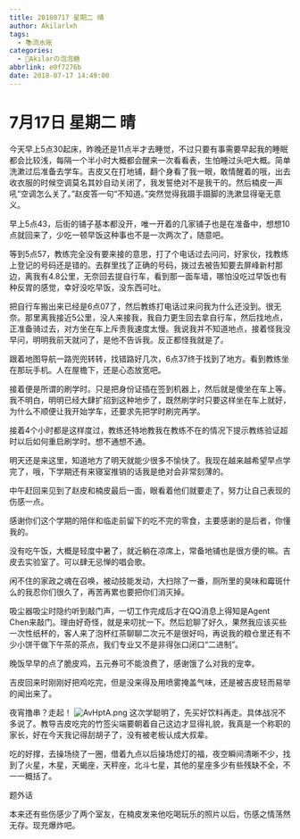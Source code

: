 ```yaml
---
title: 20180717 星期二 晴
author: Akilarlxh
tags:
  - 📚流水账
categories:
  - 🍬Akilarの泡泡糖
abbrlink: e0f7276b
date: 2018-07-17 14:49:00
---
```

# 7月17日 星期二 晴

今天早上5点30起床，昨晚还是11点半才去睡觉，不过只要有事需要早起我的睡眠都会比较浅，每隔一个半小时大概都会醒来一次看看表，生怕睡过头吧大概。简单洗漱过后准备去学车。吉皮又在打地铺，翻个身看了我一眼，敢情醒着的哦，出去收衣服的时候空调莫名其妙自动关闭了，我发誓绝对不是我干的。然后楠皮一声吼“空调怎么关了。”赵皮答一句“不知道。”突然觉得我蹑手蹑脚的洗漱显得毫无意义。

早上5点43，后街的铺子基本都没开，唯一开着的几家铺子也是在准备中，想想10点就回来了，少吃一顿早饭这种事也不是一次两次了，随意吧。

等到5点57，教练完全没有要来接的意思，打了个电话过去问问，好家伙，找教练上登记的号码还是错的。去群里找了正确的号码，拨过去被告知要去屏峰新村那边，离我有4.8公里，无奈回去提自行车，看到那一面车墙，哪怕没吃过早饭也有种反胃的感觉，幸好没吃早饭，没东西可吐。

把自行车搬出来已经是6点07了，然后教练打电话过来问我为什么还没到。很无奈。那里离我接近5公里，没人来接我，我自力更生回去拿自行车，然后找地点，正准备骑过去，对方坐在车上斥责我速度太慢。我说我并不知道地点，接着怪我没早问，明明我前天就问了，是他不告诉我。反正都怪我就是了。

跟着地图导航一路兜兜转转，找错路好几次，6点37终于找到了地方。看到教练坐在那玩手机。人在屋檐下，还是心态放宽吧。

接着便是所谓的刷学时。只是把身份证插在签到机器上，然后就是傻坐在车上等。我不明白，明明已经大肆扩招到这种地步了，既然刷学时只要这样坐在车上就好，为什么不顺便让我开始学车，还要求先把学时刷完再学。

接着4个小时都是这样度过，教练还特地教我在教练不在的情况下提示教练验证超时以后如何重启刷学时。想不通想不通。

明天还是来这里，知道地方了明天就能少很多不愉快了。我现在越来越希望早点学完了，哦，下学期还有来寝室推销的话我是绝对会非常刻薄的。

中午赶回来见到了赵皮和楠皮最后一面，眼看着他们就要走了，努力让自己表现的伤感一点。

感谢你们这个学期的陪伴和临走前留下的吃不完的零食，主要感谢的是后者，你懂我的。

没有吃午饭，大概是轻度中暑了，就近躺在凉席上，常备地铺也是很方便的嘛。吉皮去实验室了。可以肆无忌惮的唱会歌。

闲不住的家政之魂在召唤，被动技能发动，大扫除了一番，厕所里的臭味和霉斑什么的我忍你们很久了，再苦再累也要把你们消灭掉。

吸尘器吸尘时隐约听到敲门声，一切工作完成后才在QQ消息上得知是Agent Chen来敲门。理由好奇怪，就是来叨扰一下。然后尬聊了好久，果然我应该买些一次性纸杯的，客人来了泡杯红茶聊聊二次元不是很好吗，再说我的粮仓里还有不少小饼干做下午茶的茶点，我们专业又不是非得张口闭口“二进制”。

晚饭早早的点了脆皮鸡，五元券可不能浪费了，感谢饿了么对我的宠幸。

吉皮回来时刚刚好把鸡吃完，但是没来得及用喷雾掩盖气味，还是被吉皮轻而易举的闻出来了。

夜宵撸串？走起！
![AvHptA.png](https://s2.ax1x.com/2019/04/16/AvHptA.png)
这次学聪明了，先买好饮料再走。具体战况不多说了。教导吉皮吃完的竹签尖端要朝着自己这边才显得礼貌，我真是一个称职的家长，好在今天我记得刮胡子了，没有被老板认成大叔辈。

吃的好撑，去操场绕了一圈，借着九点以后操场熄灯的福，夜空瞬间清晰不少，找到了火星，木星，天蝎座，天秤座，北斗七星，其他的星座多少有些残缺不全，不一一概括了。

题外话

本来还有些伤感少了两个室友，在楠皮发来他吃喝玩乐的照片以后，伤感之情荡然无存。现充爆炸吧。
